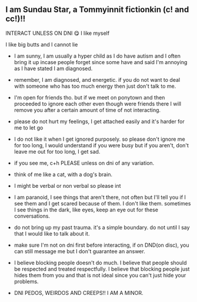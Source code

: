 ## I am Sundau Star, a Tommyinnit fictionkin (c! and cc!)!!

INTERACT UNLESS ON DNI 😋
I like myself

I like big butts and I cannot lie

- I am sunny, I am usually a hyper child as I do have autism and I often bring it up incase people forget since some have and said I'm annoying as I have stated I am diagnosed.
- remember, I am diagnosed, and energetic. if you do not want to deal with someone who has too much energy then just don't talk to me.
- I'm open for friends tho. but if we meet on ponytown and then proceeded to ignore each other even though were friends there I will remove you after a certain amount of time of not interacting.
- please do not hurt my feelings, I get attached easily and it's harder for me to let go
- I do not like it when I get ignored purposely. so please don't ignore me for too long, I would understand if you were busy but if you aren't, don't leave me out for too long, I get sad.
- if you see me, c+h PLEASE unless on dni of any variation.
- think of me like a cat, with a dog's brain.
- I might be verbal or non verbal so please int
- I am paranoid, I see things that aren't there, not often but I'll tell you if I see them and I get scared because of them. I don't like them. sometimes I see things in the dark, like eyes, keep an eye out for these conversations. 
- do not bring up my past trauma. it's a simple boundary. do not until I say that I would like to talk about it.
- make sure I'm not on dni first before interacting, if on DND(on disc), you can still message me but I don't guarantee an answer.

- I believe blocking people doesn't do much. I believe that people should be respected and treated respectfully. I believe that blocking people just hides them from you and that is not ideal since you can't just hide your problems.
  
- DNI PEDOS, WEIRDOS AND CREEPS!!
 I AM A MINOR.

